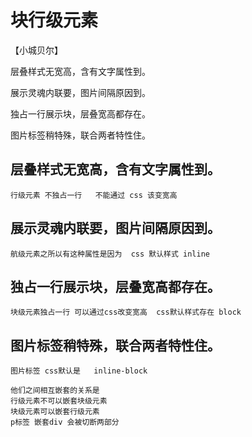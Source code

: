 
# 块行级元素
【小城贝尔】

层叠样式无宽高，含有文字属性到。

展示灵魂内联要，图片间隔原因到。

独占一行展示块，层叠宽高都存在。

图片标签稍特殊，联合两者特性住。

## 层叠样式无宽高，含有文字属性到。
    行级元素 不独占一行   不能通过 css 该变宽高
## 展示灵魂内联要，图片间隔原因到。
    航级元素之所以有这种属性是因为  css 默认样式 inline
## 独占一行展示块，层叠宽高都存在。
    块级元素独占一行 可以通过css改变宽高  css默认样式存在 block
## 图片标签稍特殊，联合两者特性住。
    图片标签 css默认是   inline-block

    他们之间相互嵌套的关系是 
    行级元素不可以嵌套块级元素
    块级元素可以嵌套行级元素
    p标签 嵌套div 会被切断两部分 